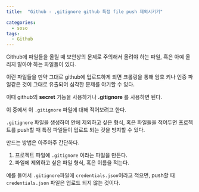```yaml
---
title:  "Github - ,gitignore github 특정 file push 제외시키기"

categories:
  - soso
tags:
  - Github
---
```


Github에 파일들을 올릴 때 보안상의 문제로 주의해서 올려야 하는 파일, 혹은 아예 올리지 말아야 하는 파일들이 있다.

이런 파일들을 만약 그대로 github에 업로드하게 되면 크롤링을 통해 암호 키나 인증 파일같은 것이 그대로 유출되어 심각한 문제를 야기할 수 있다.

이때 github의 **secret** 기능을 사용하거나 **.gitignore** 를 사용하면 된다.

이 중에서 이 `.gitignore` 파일에 대해 적어보려고 한다.

`.gitignore` 파일을 생성하여 안에 제외하고 싶은 형식, 혹은 파일들을 적어두면 프로젝트를 push할 때 특정 파일들이 업로드 되는 것을 방지할 수 있다.

만드는 방법은 아주아주 간단하다.

1. 프로젝트 파일에 `.gitignore` 이라는 파일을 만든다.
2. 파일에 제외하고 싶은 파일 형식, 혹은 이름을 적는다.

예를 들어서 `.gitignore`파일에 `credentials.json`이라고 적으면, push할 때 `credentials.json` 파일은 업로드 되지 않는 것이다.

